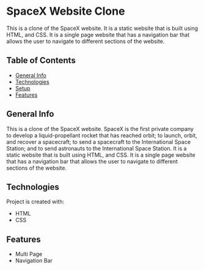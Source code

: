 # SpaceX Website Clone
This is a clone of the SpaceX website. It is a static website that is built using HTML, and CSS. It is a single page website that has a navigation bar that allows the user to navigate to different sections of the website. 

## Table of Contents
* [General Info](#general-info)
* [Technologies](#technologies)
* [Setup](#setup)
* [Features](#features)

## General Info
This is a clone of the SpaceX website. SpaceX is the first private company to develop a liquid-propellant rocket that has reached orbit; to launch, orbit, and recover a spacecraft; to send a spacecraft to the International Space Station; and to send astronauts to the International Space Station.
It is a static website that is built using HTML, and CSS. It is a single page website that has a navigation bar that allows the user to navigate to different sections of the website. 

## Technologies
Project is created with:
* HTML
* CSS

## Features
* Multi Page
* Navigation Bar